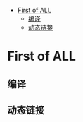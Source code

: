 <!-- TOC -->

- [First of ALL](#first-of-all)
    - [编译](#编译)
    - [动态链接](#动态链接)

<!-- /TOC -->

# First of ALL

## 编译

## 动态链接
